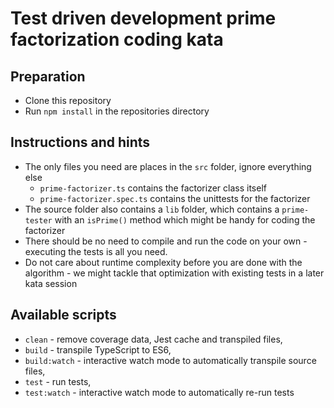 # Test driven development prime factorization coding kata

## Preparation
  + Clone this repository
  + Run `npm install` in the repositories directory

## Instructions and hints
 + The only files you need are places in the `src` folder, ignore everything else
   + `prime-factorizer.ts` contains the factorizer class itself
   + `prime-factorizer.spec.ts` contains the unittests for the factorizer  
 + The source folder also contains a `lib`  folder, which contains a `prime-tester` with an `isPrime()` method which might be handy for coding the factorizer
 + There should be no need to compile and run the code on your own - executing the tests is all you need.
 + Do not care about runtime complexity before you are done with the algorithm - we might tackle that optimization with existing tests in a later kata session

## Available scripts
 + `clean` - remove coverage data, Jest cache and transpiled files,
 + `build` - transpile TypeScript to ES6,
 + `build:watch` - interactive watch mode to automatically transpile source files,
 + `test` - run tests,
 + `test:watch` - interactive watch mode to automatically re-run tests